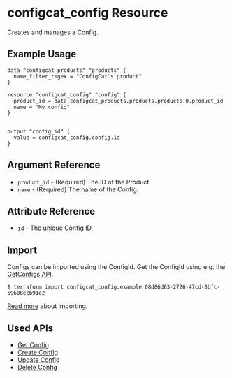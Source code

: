 # configcat_config Resource

Creates and manages a Config.  

## Example Usage

```hcl
data "configcat_products" "products" {
  name_filter_regex = "ConfigCat's product"
}

resource "configcat_config" "config" {
  product_id = data.configcat_products.products.products.0.product_id
  name = "My config"
}


output "config_id" {
  value = configcat_config.config.id
}
```

## Argument Reference

* `product_id` - (Required) The ID of the Product.
* `name` - (Required) The name of the Config.

## Attribute Reference

* `id` - The unique Config ID.

## Import

Configs can be imported using the ConfigId. Get the ConfigId using e.g. the [GetConfigs API](https://api.configcat.com/docs/#operation/get-configs).

```
$ terraform import configcat_config.example 08d86d63-2726-47cd-8bfc-59608ecb91e2
```

[Read more](https://learn.hashicorp.com/tutorials/terraform/state-import) about importing.

## Used APIs
* [Get Config](https://api.configcat.com/docs/index.html#operation/get-config)
* [Create Config](https://api.configcat.com/docs/index.html#operation/create-config)
* [Update Config](https://api.configcat.com/docs/index.html#operation/update-config)
* [Delete Config](https://api.configcat.com/docs/index.html#operation/delete-config)

